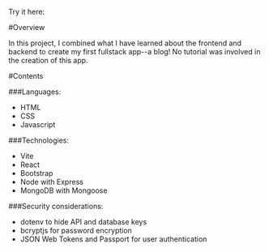Try it here: 

#Overview

In this project, I combined what I have learned about the frontend and backend to create my first fullstack app--a blog! No tutorial was involved in the creation of this app.

#Contents

###Languages:
- HTML
- CSS
- Javascript

###Technologies:
- Vite 
- React 
- Bootstrap
- Node with Express
- MongoDB with Mongoose 

###Security considerations:
- dotenv to hide API and database keys
- bcryptjs for password encryption
- JSON Web Tokens and Passport for user authentication